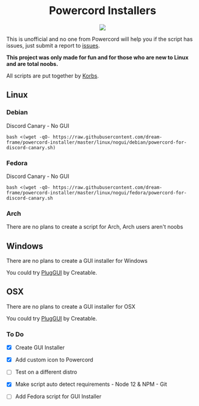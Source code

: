 <h1 align="center">Powercord Installers</h1>
<p align="center">
  <img src="https://i.imgur.com/cUEiGeZ.png" />
</p>

This is unofficial and no one from Powercord will help you if the script has issues, just submit a report to [issues](https://github.com/dream-frame/powercord-installer/issues).

**This project was only made for fun and for those who are new to Linux and are total noobs.**

All scripts are put together by [Korbs](https://Twitter.com/KorbsStudio).

## Linux
### Debian
Discord Canary - No GUI
```
bash <(wget -qO- https://raw.githubusercontent.com/dream-frame/powercord-installer/master/linux/nogui/debian/powercord-for-discord-canary.sh)
```
### Fedora
Discord Canary - No GUI
```
bash <(wget -qO- https://raw.githubusercontent.com/dream-frame/powercord-installer/master/linux/nogui/fedora/powercord-for-discord-canary.sh
```
### Arch
There are no plans to create a script for Arch, Arch users aren't noobs

## Windows
There are no plans to create a GUI installer for Windows

You could try [PlugGUI](https://plug.creatable.cafe/) by Creatable.

## OSX
There are no plans to create a GUI installer for OSX

You could try [PlugGUI](https://plug.creatable.cafe/) by Creatable.

### To Do
- [x] Create GUI Installer

- [x] Add custom icon to Powercord

- [ ] Test on a different distro

- [x] Make script auto detect requirements
      - Node 12 & NPM
      - Git

- [ ] Add Fedora script for GUI Installer

